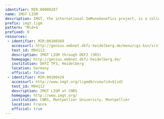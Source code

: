 ```yaml
---
identifier: MIR:00000287
name: IMGT LIGM
description: IMGT, the international ImMunoGeneTics project, is a collection of high-quality integrated databases specialising in Immunoglobulins, T cell receptors and the Major Histocompatibility Complex (MHC) of all vertebrate species. IMGT/LIGM is a comprehensive database of fully annotated sequences of Immunoglobulins and T cell receptors from human and other vertebrates.
prefix: imgt.ligm
pattern: ^M\d+$
prefixed: 0
resources:
 - identifier: MIR:00100369
   accessurl: http://genius.embnet.dkfz-heidelberg.de/menu/cgi-bin/srs7.1.3.1/wgetz?-id+4ktAl1fNMTA+-e+[IMGT:'${id}']
   test_id: M94112
   description: IMGT LIGM through DKFZ (SRS)
   homepage: http://genius.embnet.dkfz-heidelberg.de/
   institution: DKFZ TP3, Heidelberg
   location: Germany
   official: false
 - identifier: MIR:00100428
   accessurl: http://www.imgt.org/ligmdb/view?id=${id}
   test_id: M94112
   description: IMGT LIGM at CNRS
   homepage: http://www.imgt.org/
   institution: CNRS, Montpellier University, Montpellier
   location: France
   official: true
---
```

